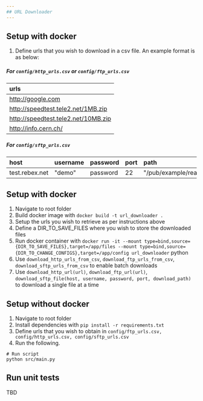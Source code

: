 ```yaml
---
## URL Downloader
---
```

## Setup with docker
1. Define urls that you wish to download in a csv file. An example format is as below:
##### For `config/http_urls.csv` or `config/ftp_urls.csv`
|  urls                               |
| :-----------------------------------|
|  http://google.com                  |
|  http://speedtest.tele2.net/1MB.zip |
|  http://speedtest.tele2.net/10MB.zip|
|  http://info.cern.ch/               |
##### For `config/sftp_urls.csv`
|  host           |  username    |  password |  port |  path                    |
| :---------------| :------------| :---------| :-----| :------------------------|
|  test.rebex.net |  "demo"      | password  | 22    | "/pub/example/readme.txt"|

## Setup with docker
1. Navigate to root folder
2. Build docker image with `docker build -t url_downloader .`
3. Setup the urls you wish to retrieve as per instructions above
4. Define a DIR_TO_SAVE_FILES where you wish to store the downloaded files
5. Run docker container with `docker run -it --mount type=bind,source={DIR_TO_SAVE_FILES},target=/app/files --mount type=bind,source={DIR_TO_CHANGE_CONFIGS},target=/app/config url_downloader` python
6. Use `download_http_urls_from_csv`, `download_ftp_urls_from_csv`, `download_sftp_urls_from_csv` to enable batch downloads
7. Use `download_http_url(url)`, `download_ftp_url(url)`, `download_sftp_file(host, username, password, port, download_path)` to download a single file at a time

## Setup without docker
1. Navigate to root folder
2. Install dependencies with `pip install -r requirements.txt`
3. Define urls that you wish to obtain in `config/ftp_urls.csv, config/http_urls.csv, config/sftp_urls.csv`
4. Run the following.
```
# Run script
python src/main.py

```

## Run unit tests
TBD
